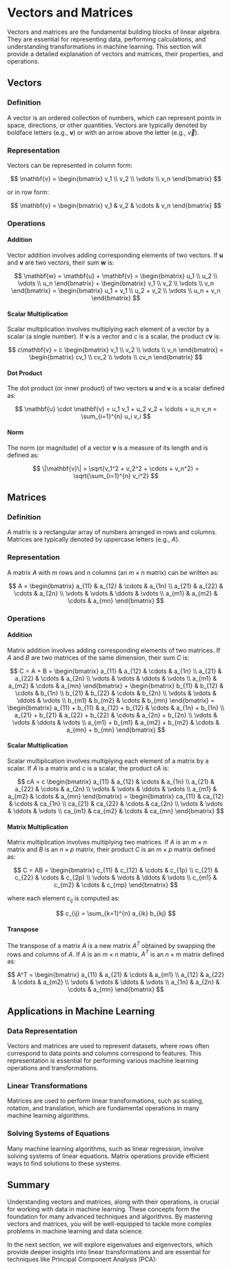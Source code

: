 # Vectors and Matrices

Vectors and matrices are the fundamental building blocks of linear algebra. They are essential for representing data, performing calculations, and understanding transformations in machine learning. This section will provide a detailed explanation of vectors and matrices, their properties, and operations.

## Vectors

### Definition

A vector is an ordered collection of numbers, which can represent points in space, directions, or other quantities. Vectors are typically denoted by boldface letters (e.g., $\mathbf{v}$) or with an arrow above the letter (e.g., $\vec{v}$).

### Representation

Vectors can be represented in column form:

$$ \mathbf{v} = \begin{bmatrix} v_1 \\ v_2 \\ \vdots \\ v_n \end{bmatrix} $$

or in row form:

$$ \mathbf{v} = \begin{bmatrix} v_1 & v_2 & \cdots & v_n \end{bmatrix} $$

### Operations

#### Addition

Vector addition involves adding corresponding elements of two vectors. If $\mathbf{u}$ and $\mathbf{v}$ are two vectors, their sum $\mathbf{w}$ is:

$$ \mathbf{w} = \mathbf{u} + \mathbf{v} = \begin{bmatrix} u_1 \\ u_2 \\ \vdots \\ u_n \end{bmatrix} + \begin{bmatrix} v_1 \\ v_2 \\ \vdots \\ v_n \end{bmatrix} = \begin{bmatrix} u_1 + v_1 \\ u_2 + v_2 \\ \vdots \\ u_n + v_n \end{bmatrix} $$

#### Scalar Multiplication

Scalar multiplication involves multiplying each element of a vector by a scalar (a single number). If $\mathbf{v}$ is a vector and $c$ is a scalar, the product $c\mathbf{v}$ is:

$$ c\mathbf{v} = c \begin{bmatrix} v_1 \\ v_2 \\ \vdots \\ v_n \end{bmatrix} = \begin{bmatrix} cv_1 \\ cv_2 \\ \vdots \\ cv_n \end{bmatrix} $$

#### Dot Product

The dot product (or inner product) of two vectors $\mathbf{u}$ and $\mathbf{v}$ is a scalar defined as:

$$ \mathbf{u} \cdot \mathbf{v} = u_1 v_1 + u_2 v_2 + \cdots + u_n v_n = \sum_{i=1}^{n} u_i v_i $$

#### Norm

The norm (or magnitude) of a vector $\mathbf{v}$ is a measure of its length and is defined as:

$$ \|\mathbf{v}\| = \sqrt{v_1^2 + v_2^2 + \cdots + v_n^2} = \sqrt{\sum_{i=1}^{n} v_i^2} $$

## Matrices

### Definition

A matrix is a rectangular array of numbers arranged in rows and columns. Matrices are typically denoted by uppercase letters (e.g., $A$).

### Representation

A matrix $A$ with $m$ rows and $n$ columns (an $m \times n$ matrix) can be written as:

$$ A = \begin{bmatrix} a_{11} & a_{12} & \cdots & a_{1n} \\ a_{21} & a_{22} & \cdots & a_{2n} \\ \vdots & \vdots & \ddots & \vdots \\ a_{m1} & a_{m2} & \cdots & a_{mn} \end{bmatrix} $$

### Operations

#### Addition

Matrix addition involves adding corresponding elements of two matrices. If $A$ and $B$ are two matrices of the same dimension, their sum $C$ is:

$$ C = A + B = \begin{bmatrix} a_{11} & a_{12} & \cdots & a_{1n} \\ a_{21} & a_{22} & \cdots & a_{2n} \\ \vdots & \vdots & \ddots & \vdots \\ a_{m1} & a_{m2} & \cdots & a_{mn} \end{bmatrix} + \begin{bmatrix} b_{11} & b_{12} & \cdots & b_{1n} \\ b_{21} & b_{22} & \cdots & b_{2n} \\ \vdots & \vdots & \ddots & \vdots \\ b_{m1} & b_{m2} & \cdots & b_{mn} \end{bmatrix} = \begin{bmatrix} a_{11} + b_{11} & a_{12} + b_{12} & \cdots & a_{1n} + b_{1n} \\ a_{21} + b_{21} & a_{22} + b_{22} & \cdots & a_{2n} + b_{2n} \\ \vdots & \vdots & \ddots & \vdots \\ a_{m1} + b_{m1} & a_{m2} + b_{m2} & \cdots & a_{mn} + b_{mn} \end{bmatrix} $$

#### Scalar Multiplication

Scalar multiplication involves multiplying each element of a matrix by a scalar. If $A$ is a matrix and $c$ is a scalar, the product $cA$ is:

$$ cA = c \begin{bmatrix} a_{11} & a_{12} & \cdots & a_{1n} \\ a_{21} & a_{22} & \cdots & a_{2n} \\ \vdots & \vdots & \ddots & \vdots \\ a_{m1} & a_{m2} & \cdots & a_{mn} \end{bmatrix} = \begin{bmatrix} ca_{11} & ca_{12} & \cdots & ca_{1n} \\ ca_{21} & ca_{22} & \cdots & ca_{2n} \\ \vdots & \vdots & \ddots & \vdots \\ ca_{m1} & ca_{m2} & \cdots & ca_{mn} \end{bmatrix} $$

#### Matrix Multiplication

Matrix multiplication involves multiplying two matrices. If $A$ is an $m \times n$ matrix and $B$ is an $n \times p$ matrix, their product $C$ is an $m \times p$ matrix defined as:

$$ C = AB = \begin{bmatrix} c_{11} & c_{12} & \cdots & c_{1p} \\ c_{21} & c_{22} & \cdots & c_{2p} \\ \vdots & \vdots & \ddots & \vdots \\ c_{m1} & c_{m2} & \cdots & c_{mp} \end{bmatrix} $$

where each element $c_{ij}$ is computed as:

$$ c_{ij} = \sum_{k=1}^{n} a_{ik} b_{kj} $$

#### Transpose

The transpose of a matrix $A$ is a new matrix $A^T$ obtained by swapping the rows and columns of $A$. If $A$ is an $m \times n$ matrix, $A^T$ is an $n \times m$ matrix defined as:

$$ A^T = \begin{bmatrix} a_{11} & a_{21} & \cdots & a_{m1} \\ a_{12} & a_{22} & \cdots & a_{m2} \\ \vdots & \vdots & \ddots & \vdots \\ a_{1n} & a_{2n} & \cdots & a_{mn} \end{bmatrix} $$

## Applications in Machine Learning

### Data Representation

Vectors and matrices are used to represent datasets, where rows often correspond to data points and columns correspond to features. This representation is essential for performing various machine learning operations and transformations.

### Linear Transformations

Matrices are used to perform linear transformations, such as scaling, rotation, and translation, which are fundamental operations in many machine learning algorithms.

### Solving Systems of Equations

Many machine learning algorithms, such as linear regression, involve solving systems of linear equations. Matrix operations provide efficient ways to find solutions to these systems.

## Summary

Understanding vectors and matrices, along with their operations, is crucial for working with data in machine learning. These concepts form the foundation for many advanced techniques and algorithms. By mastering vectors and matrices, you will be well-equipped to tackle more complex problems in machine learning and data science.

In the next section, we will explore eigenvalues and eigenvectors, which provide deeper insights into linear transformations and are essential for techniques like Principal Component Analysis (PCA):